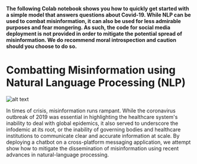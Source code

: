 **The following Colab notebook shows you how to quickly get started with a simple model that answers questions about Covid-19.
While NLP can be used to combat misinformation, it can also be used for less admirable purposes and fear mongering. As such, the code for social media deployment is not provided in order to mitigate the potential spread of misinformation. We do recommend moral introspection and caution should you choose to do so.**


# Combatting Misinformation using Natural Language Processing (NLP)

![alt text](https://github.com/cyrilzakka/cyrilzakka.github.io/blob/master/assets/posts/post3/chatbot.png)

In times of crisis, misinformation runs rampant. While the coronavirus outbreak of 2019 was essential in highlighting the healthcare system's inability to deal with global epidemics, it also served to underscore the infodemic at its root, or the inability of governing bodies and healthcare institutions to communicate clear and accurate information at scale. By deploying a chatbot on a cross-platform messaging application, we attempt show how to mitigate the dissemination of misinformation using recent advances in natural-language processing.
